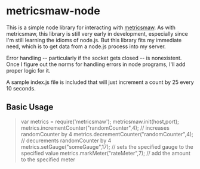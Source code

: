 metricsmaw-node
===============

This is a simple node library for interacting with <a href="https://github.com/derricks/metricsmaw">metricsmaw</a>. As with metricsmaw, this library
is still very early in development, especially since I'm still learning the idioms of node.js. But this library fits my immediate need, which
is to get data from a node.js process into my server.

Error handling -- particularly if the socket gets closed -- is nonexistent. Once I figure out the norms for handling errors in node programs, I'll add 
proper logic for it.

A sample index.js file is included that will just increment a count by 25 every 10 seconds.

Basic Usage
-----------
> var metrics = require('metricsmaw');
> metricsmaw.init(host,port);
> metrics.incrementCounter("randomCounter",4); // increases randomCounter by 4
> metrics.decrementCounter("randomCounter",4); // decurements randomCounter by 4
> metrics.setGauge("someGauge",17); // sets the specified gauge to the specified value
> metrics.markMeter("rateMeter",7); // add the amount to the specified meter

